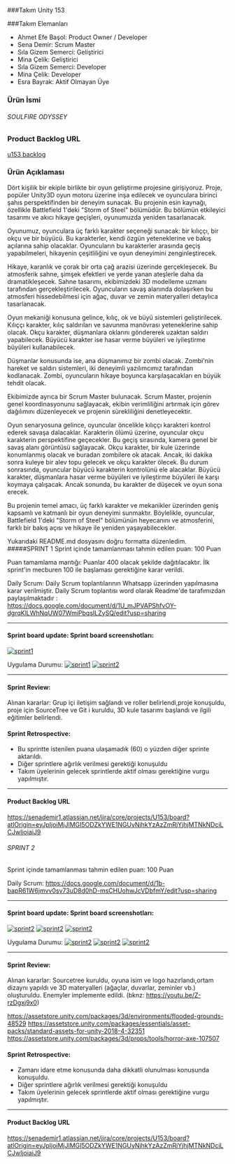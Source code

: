 
###Takım Unity 153

###Takım Elemanları
- Ahmet Efe Başol: Product Owner / Developer
- Sena Demir: Scrum Master
- Sıla Gizem Semerci: Geliştirici
- Mina Çelik: Geliştirici
- Sıla Gizem Semerci: Developer
- Mina Çelik: Developer
- Esra Bayrak: Aktif Olmayan Üye

### Ürün İsmi
###### SOULFIRE ODYSSEY
### Product Backlog URL
[u153 backlog](https://docs.google.com/document/d/16X_66k2pKH6HR2liRTlSzhwjPcE6Wvtdff6DWI0Uaig/edit?usp=sharing "u153 backlog")

### Ürün Açıklaması
Dört kişilik bir ekiple birlikte bir oyun geliştirme projesine girişiyoruz. Proje, popüler Unity3D oyun motoru üzerine inşa edilecek ve oyunculara birinci şahıs perspektifinden bir deneyim sunacak. Bu projenin esin kaynağı, özellikle Battlefield 1'deki "Storm of Steel" bölümüdür. Bu bölümün etkileyici tasarımı ve akıcı hikaye geçişleri, oyunumuzda yeniden tasarlanacak. 



Oyunumuz, oyunculara üç farklı karakter seçeneği sunacak: bir kılıççı, bir okçu ve bir büyücü. Bu karakterler, kendi özgün yeteneklerine ve bakış açılarına sahip olacaklar. Oyuncuların bu karakterler arasında geçiş yapabilmeleri, hikayenin çeşitliliğini ve oyun deneyimini zenginleştirecek. 



Hikaye, karanlık ve çorak bir orta çağ arazisi üzerinde gerçekleşecek. Bu atmosferik sahne, şimşek efektleri ve yerde yanan ateşlerle daha da dramatikleşecek. Sahne tasarımı, ekibimizdeki 3D modelleme uzmanı tarafından gerçekleştirilecek. Oyuncuların savaş alanında dolaşırken bu atmosferi hissedebilmesi için ağaç, duvar ve zemin materyalleri detaylıca tasarlanacak. 



Oyun mekaniği konusuna gelince, kılıç, ok ve büyü sistemleri geliştirilecek. Kılıççı karakter, kılıç saldırıları ve savunma manövrası yeteneklerine sahip olacak. Okçu karakter, düşmanlara oklarını göndererek uzaktan saldırı yapabilecek. Büyücü karakter ise hasar verme büyüleri ve iyileştirme büyüleri kullanabilecek.  



Düşmanlar konusunda ise, ana düşmanımız bir zombi olacak. Zombi'nin hareket ve saldırı sistemleri, iki deneyimli yazılımcımız tarafından kodlanacak. Zombi, oyuncuların hikaye boyunca karşılaşacakları en büyük tehdit olacak. 



Ekibimizde ayrıca bir Scrum Master bulunacak. Scrum Master, projenin genel koordinasyonunu sağlayacak, ekibin verimliliğini artırmak için görev dağılımını düzenleyecek ve projenin sürekliliğini denetleyecektir. 



Oyun senaryosuna gelince, oyuncular öncelikle kılıççı karakteri kontrol ederek savaşa dalacaklar. Karakterin ölümü üzerine, oyuncular okçu karakterin perspektifine geçecekler. Bu geçiş sırasında, kamera genel bir savaş alanı görüntüsü sağlayacak. Okçu karakter, bir kule üzerinde konumlanmış olacak ve buradan zombilere ok atacak. Ancak, iki dakika sonra kuleye bir alev topu gelecek ve okçu karakter ölecek. Bu durum sonrasında, oyuncular büyücü karakterin kontrolünü ele alacaklar. Büyücü karakter, düşmanlara hasar verme büyüleri ve iyileştirme büyüleri ile karşı koymaya çalışacak. Ancak sonunda, bu karakter de düşecek ve oyun sona erecek. 



Bu projenin temel amacı, üç farklı karakter ve mekanikler üzerinden geniş kapsamlı ve katmanlı bir oyun deneyimi sunmaktır. Böylelikle, oyuncular, Battlefield 1'deki "Storm of Steel" bölümünün heyecanını ve atmosferini, farklı bir bakış açısı ve hikaye ile yeniden yaşayabilecekler. 


Yukarıdaki README.md dosyasını doğru formatta düzenledim.
#####SPRINT 1
Sprint içinde tamamlanması tahmin edilen puan: 100 Puan

Puan tamamlama mantığı: Puanlar  400 olacak şekilde dağıtılacaktır. İlk sprint'in mecburen 100 ile başlaması gerektiğine karar verildi.

Daily Scrum: Daily Scrum toplantılarının Whatsapp üzerinden yapılmasına karar verilmiştir. Daily Scrum toplantısı word olarak Readme'de tarafımızdan paylaşılmaktadır : https://docs.google.com/document/d/1U_mJPVAPShfvOY-dgrqKlLWhNqUW07WmiPbqsILZySQ/edit?usp=sharing

------------


#### Sprint board update: Sprint board screenshotları:
[![sprint1](sprint1 "sprint1")](https://www.hizliresim.com/a63xtdy "sprint1")

Uygulama Durumu:
[![sprint1](sprint1 "sprint1")](https://www.hizliresim.com/1y6u4lx "sprint1")
[![sprint2](sprint1)](https://www.hizliresim.com/1y6u4lx)

------------


#### Sprint Review:
Alınan kararlar: Grup içi iletişim sağlandı ve roller belirlendi,proje konuşuldu, proje için SourceTree ve Git i kuruldu, 3D kule tasarımı başlandı ve ilgili eğitimler belirlendi.



#### Sprint Retrospective: 
- Bu sprintte istenilen puana ulaşamadık (60) o yüzden diğer sprinte aktarıldı.
- Diğer sprintlere ağırlık verilmesi gerektiği konuşuldu
- Takım üyelerinin gelecek sprintlerde aktif olması gerektiğine vurgu yapılmıştır.

------------


#### Product Backlog URL
https://senademir1.atlassian.net/jira/core/projects/U153/board?atlOrigin=eyJpIjoiMjJlMGI5ODZkYWE1NGUyNjhkYzAzZmRjYjhjMTNkNDciLCJwIjoiaiJ9

###### SPRINT 2

Sprint içinde tamamlanması tahmin edilen puan: 100 Puan

Daily Scrum: https://docs.google.com/document/d/1b-bapR61W6jmvv0sv73uD8d0hD-msCHUohwJcVDbfmY/edit?usp=sharing

------------


#### Sprint board update: Sprint board screenshotları:
[![sprint2](sprint2 "sprint2")](https://www.hizliresim.com/gauhb5x "sprint2")
[![sprint2](sprint2 "sprint2")](https://www.hizliresim.com/7g7rqrt "sprint2")
[![sprint2](sprint2 "sprint2")](https://www.hizliresim.com/h0e2viv "sprint2")

Uygulama Durumu:
[![sprint2](sprint2 "sprint2")](https://www.hizliresim.com/nr61xwx "sprint2")
[![sprint2](sprint2 "sprint2")](https://www.hizliresim.com/ilr8r5y "sprint2")
[![sprint2](sprint2 "sprint2")](https://www.hizliresim.com/57g1dld "sprint2")

------------


#### Sprint Review:
Alınan kararlar: Sourcetree kuruldu, oyuna isim ve logo hazırlandı,ortam dizaynı yapıldı ve  3D materyalleri (ağaçlar, duvarlar, zeminler vb.) oluşturuldu. Enemyler implemente edildi.
(bknz: https://youtu.be/Z-rzDgxj9x0)

https://assetstore.unity.com/packages/3d/environments/flooded-grounds-48529
https://assetstore.unity.com/packages/essentials/asset-packs/standard-assets-for-unity-2018-4-32351
https://assetstore.unity.com/packages/3d/props/tools/horror-axe-107507



#### Sprint Retrospective: 

- Zamanı idare etme konusunda daha dikkatli olunulması konusunda konuşuldu.
- Diğer sprintlere ağırlık verilmesi gerektiği konuşuldu
- Takım üyelerinin gelecek sprintlerde aktif olması gerektiğine vurgu yapılmıştır.

------------


#### Product Backlog URL
https://senademir1.atlassian.net/jira/core/projects/U153/board?atlOrigin=eyJpIjoiMjJlMGI5ODZkYWE1NGUyNjhkYzAzZmRjYjhjMTNkNDciLCJwIjoiaiJ9